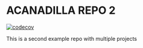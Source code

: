 # ACANADILLA REPO 2
[![codecov](https://codecov.io/gh/acanadil/testing-2/graph/badge.svg?token=MWKQAIMYS3)](https://codecov.io/gh/acanadil/testing-2)

This is a second example repo with multiple projects
